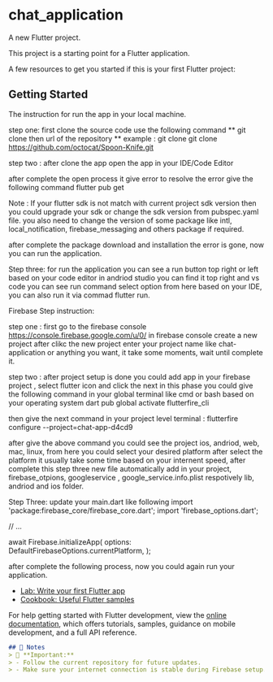 # chat_application

A new Flutter project.

This project is a starting point for a Flutter application.

A few resources to get you started if this is your first Flutter project:

## Getting Started

The instruction for run the app in your local machine.

step one: first clone the source code use the following command 
** git clone then url of the repository ** 
example : git clone git clone https://github.com/octocat/Spoon-Knife.git

step two : after clone the app open the app in your IDE/Code Editor

after complete the open process it give error to resolve the error give the following command 
flutter pub get

Note : If your flutter sdk is not match with current project sdk version then you could upgrade your sdk or change the sdk version from pubspec.yaml file.
you also need to change the version of some package like intl, local_notification, firebase_messaging and others package if required.

after complete the package  download and installation the error is gone, now you can run the application.

Step three: for run the application you can see a run button top right or left based on your code editor in andriod studio you can find it top right and vs code you can see run command select option from here based on your IDE, you can also run it via commad flutter run.

Firebase Step instruction:

step one : first go to the firebase console 
https://console.firebase.google.com/u/0/
in firebase console create a new project after clikc the new project enter your project name like chat-application or anything you want, it take some moments, wait until complete it.

step two : after project setup is done you could add app in your firebase project , select flutter icon and click the next 
in this phase you could give the following command in your global terminal like cmd or bash based on your operating system
dart pub global activate flutterfire_cli

then give the next command in your project level terminal : flutterfire configure --project=chat-app-d4cd9

after give the above command you could see the project ios, andriod, web, mac, linux, 
from here you could select your desired platform after select the platform it usually take some time based on your internent speed, after complete this step three new file automatically add in your project,
firebase_otpions, googleservice , google_service.info.plist respotively lib, andriod and ios folder.

Step Three: update your main.dart like following 
import 'package:firebase_core/firebase_core.dart';
import 'firebase_options.dart';

// ...

await Firebase.initializeApp(
    options: DefaultFirebaseOptions.currentPlatform,
);

after complete the following process, now you could again run your application.


- [Lab: Write your first Flutter app](https://docs.flutter.dev/get-started/codelab)
- [Cookbook: Useful Flutter samples](https://docs.flutter.dev/cookbook)

For help getting started with Flutter development, view the
[online documentation](https://docs.flutter.dev/), which offers tutorials,
samples, guidance on mobile development, and a full API reference.

```markdown
## 📌 Notes
> 📝 **Important:**  
> - Follow the current repository for future updates.  
> - Make sure your internet connection is stable during Firebase setup.




